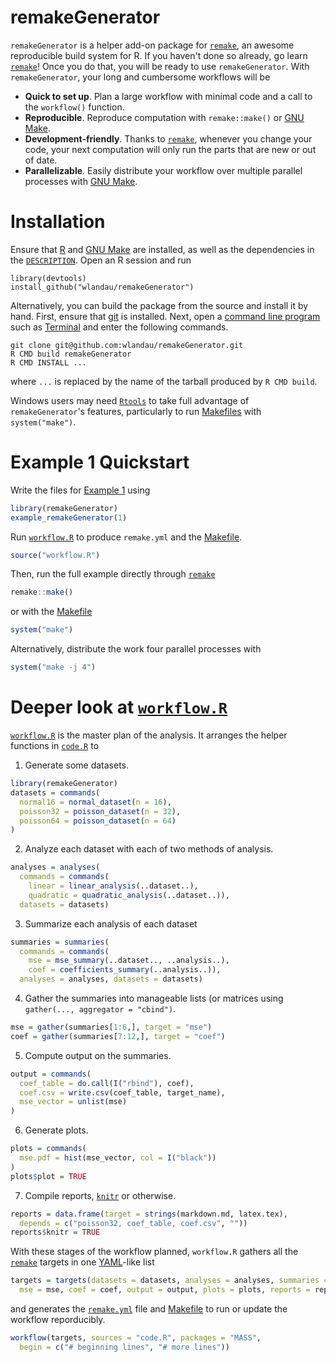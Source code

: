 # remakeGenerator

`remakeGenerator` is a helper add-on package for [`remake`](https://github.com/richfitz/remake), an awesome reproducible build system for R. If you haven't done so already, go learn [`remake`](https://github.com/richfitz/remake)! Once you do that, you will be ready to use `remakeGenerator`. With `remakeGenerator`, your long and cumbersome workflows will be

- **Quick to set up**. Plan a large workflow with minimal code and a call to the `workflow()` function.
- **Reproducible**. Reproduce computation with `remake::make()` or [GNU Make](https://www.gnu.org/software/make/).
- **Development-friendly**. Thanks to [`remake`](https://github.com/richfitz/remake), whenever you change your code, your next computation will only run the parts that are new or out of date.
- **Parallelizable**. Easily distribute your workflow over multiple parallel processes with [GNU Make](https://www.gnu.org/software/make/).


# Installation

Ensure that [R](https://www.r-project.org/) and [GNU Make](https://www.gnu.org/software/make/) are installed, as well as the dependencies in the [`DESCRIPTION`](https://github.com/wlandau/remakeGenerator/blob/master/DESCRIPTION). Open an R session and run 

```
library(devtools)
install_github("wlandau/remakeGenerator")
```

Alternatively, you can build the package from the source and install it by hand. First, ensure that [git](https://git-scm.com/) is installed. Next, open a [command line program](http://linuxcommand.org/) such as [Terminal](https://en.wikipedia.org/wiki/Terminal_%28OS_X%29) and enter the following commands.

```
git clone git@github.com:wlandau/remakeGenerator.git
R CMD build remakeGenerator
R CMD INSTALL ...
```

where `...` is replaced by the name of the tarball produced by `R CMD build`.

Windows users may need [`Rtools`](https://github.com/stan-dev/rstan/wiki/Install-Rtools-for-Windows) to take full advantage of `remakeGenerator`'s features, particularly to run [Makefiles](https://www.gnu.org/software/make/) with `system("make")`.

# Example 1 Quickstart

Write the files for [Example 1](https://github.com/wlandau/remakeGenerator/tree/master/inst/example1) using

```r
library(remakeGenerator)
example_remakeGenerator(1)
```

Run [`workflow.R`](https://github.com/wlandau/remakeGenerator/blob/master/inst/example1/workflow.R) to produce `remake.yml` and the [Makefile](https://www.gnu.org/software/make/).

```r
source("workflow.R")
```

Then, run the full example directly through [`remake`](https://github.com/richfitz/remake)

```r
remake::make()
```

or with the [Makefile](https://www.gnu.org/software/make/)

```r
system("make")
```

Alternatively, distribute the work four parallel processes with

```r
system("make -j 4")
```

# Deeper look at [`workflow.R`](https://github.com/wlandau/remakeGenerator/blob/master/inst/example1/workflow.R)

[`workflow.R`](https://github.com/wlandau/remakeGenerator/blob/master/inst/example1/workflow.R) is the master plan of the analysis. It arranges the helper functions in [`code.R`](https://github.com/wlandau/remakeGenerator/blob/master/inst/example1/code.R) to

1. Generate some datasets.

```r
library(remakeGenerator)
datasets = commands(
  normal16 = normal_dataset(n = 16),
  poisson32 = poisson_dataset(n = 32),
  poisson64 = poisson_dataset(n = 64)
)
```

2. Analyze each dataset with each of two methods of analysis.

```r
analyses = analyses(
  commands = commands(
    linear = linear_analysis(..dataset..),
    quadratic = quadratic_analysis(..dataset..)), 
  datasets = datasets)
```

3. Summarize each analysis of each dataset

```r
summaries = summaries(
  commands = commands(
    mse = mse_summary(..dataset.., ..analysis..),
    coef = coefficients_summary(..analysis..)), 
  analyses = analyses, datasets = datasets)
```

4. Gather the summaries into manageable lists (or matrices using `gather(..., aggregator = "cbind")`.

```r
mse = gather(summaries[1:6,], target = "mse")
coef = gather(summaries[7:12,], target = "coef")
```

5. Compute output on the summaries.

```r
output = commands(
  coef_table = do.call(I("rbind"), coef),
  coef.csv = write.csv(coef_table, target_name),
  mse_vector = unlist(mse)
)
```

6. Generate plots.

```r
plots = commands(
  mse.pdf = hist(mse_vector, col = I("black"))
)
plots$plot = TRUE
```

7. Compile reports, [`knitr`](http://yihui.name/knitr/) or otherwise.

```r
reports = data.frame(target = strings(markdown.md, latex.tex),
  depends = c("poisson32, coef_table, coef.csv", ""))
reports$knitr = TRUE
```

With these stages of the workflow planned, `workflow.R` gathers all the 
[`remake`](https://github.com/richfitz/remake) targets in one [YAML](http://yaml.org/)-like list

```r
targets = targets(datasets = datasets, analyses = analyses, summaries = summaries, 
  mse = mse, coef = coef, output = output, plots = plots, reports = reports)
```

and generates the [`remake.yml`](https://github.com/richfitz/remake) file and [Makefile](https://www.gnu.org/software/make/) to run or update the workflow reporducibly.


```r
workflow(targets, sources = "code.R", packages = "MASS", 
  begin = c("# beginning lines", "# more lines"))
```






